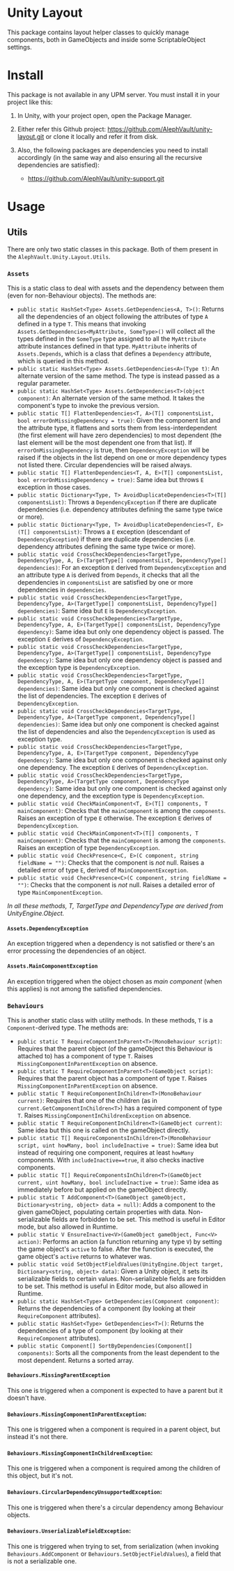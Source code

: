 # Unity Layout

This package contains layout helper classes to quickly manage components, both in GameObjects and inside some ScriptableObject settings.

# Install

This package is not available in any UPM server. You must install it in your project like this:

1. In Unity, with your project open, open the Package Manager.
2. Either refer this Github project: https://github.com/AlephVault/unity-layout.git or clone it locally and refer it from disk.
3. Also, the following packages are dependencies you need to install accordingly (in the same way and also ensuring all the recursive dependencies are satisfied):

     - https://github.com/AlephVault/unity-support.git

# Usage

## Utils

There are only two static classes in this package. Both of them present in the `AlephVault.Unity.Layout.Utils`.

### `Assets`

This is a static class to deal with assets and the dependency between them (even for non-Behaviour objects). The methods are:

- `public static HashSet<Type> Assets.GetDependencies<A, T>()`: Returns all the dependencies of an object following the attributes of type `A` defined in a type `T`. This means that invoking `Assets.GetDependencies<MyAttribute, SomeType>()` will collect all the types defined in the `SomeType` type assigned to all the `MyAttribute` attribute instances defined in that type. `MyAttribute` inherits of `Assets.Depends`, which is a class that defines a `Dependency` attribute, which is queried in this method.
- `public static HashSet<Type> Assets.GetDependencies<A>(Type t)`: An alternate version of the same method. The type is instead passed as a regular parameter.
- `public static HashSet<Type> Assets.GetDependencies<T>(object component)`:  An alternate version of the same method. It takes the component's type to invoke the previous version.
- `public static T[] FlattenDependencies<T, A>(T[] componentsList, bool errorOnMissingDependency = true)`: Given the component list and the attribute type, it flattens and sorts them from less-interdependent (the first element will have zero dependencies) to most dependent (the last element will be the most dependent one from that list). If `errorOnMissingDependency` is true, then `DependencyException` will be raised if the objects in the list depend on one or more dependency types not listed there. Circular dependencies will be raised always.
- `public static T[] FlattenDependencies<T, A, E>(T[] componentsList, bool errorOnMissingDependency = true)`: Same idea but throws `E` exception in those cases.
- `public static Dictionary<Type, T> AvoidDuplicateDependencies<T>(T[] componentsList)`: Throws a `DependencyException` if there are duplicate dependencies (i.e. dependency attributes defining the same type twice or more).
- `public static Dictionary<Type, T> AvoidDuplicateDependencies<T, E>(T[] componentsList)`: Throws a `E` exception (descendant of `DependencyException`) if there are duplicate dependencies (i.e. dependency attributes defining the same type twice or more).
- `public static void CrossCheckDependencies<TargetType, DependencyType, A, E>(TargetType[] componentsList, DependencyType[] dependencies)`: For an exception `E` derived from `DependencyException` and an attribute type `A` is derived from `Depends`, it checks that all the dependencies in `componentsList` are satisfied by one or more dependencies in `dependencies`.
- `public static void CrossCheckDependencies<TargetType, DependencyType, A>(TargetType[] componentsList, DependencyType[] dependencies)`: Same idea but `E` is `DependencyException`.
- `public static void CrossCheckDependencies<TargetType, DependencyType, A, E>(TargetType[] componentsList, DependencyType dependency)`: Same idea but only one dependency object is passed. The exception `E` derives of `DependencyException`.
- `public static void CrossCheckDependencies<TargetType, DependencyType, A>(TargetType[] componentsList, DependencyType dependency)`: Same idea but only one dependency object is passed and the exception type is `DependencyException`.
- `public static void CrossCheckDependencies<TargetType, DependencyType, A, E>(TargetType component, DependencyType[] dependencies)`: Same idea but only one component is checked against the list of dependencies. The exception `E` derives of `DependencyException`.
- `public static void CrossCheckDependencies<TargetType, DependencyType, A>(TargetType component, DependencyType[] dependencies)`: Same idea but only one component is checked against the list of dependencies and also the `DependencyException` is used as exception type.
- `public static void CrossCheckDependencies<TargetType, DependencyType, A, E>(TargetType component, DependencyType dependency)`:  Same idea but only one component is checked against only one dependency. The exception `E` derives of `DependencyException`.
- `public static void CrossCheckDependencies<TargetType, DependencyType, A>(TargetType component, DependencyType dependency)`: Same idea but only one component is checked against only one dependency, and the exception type is `DependencyException`.
- `public static void CheckMainComponent<T, E>(T[] components, T mainComponent)`: Checks that the `mainComponent` is among the `components`. Raises an exception of type `E` otherwise. The exception `E` derives of `DependencyException`.
- `public static void CheckMainComponent<T>(T[] components, T mainComponent)`: Checks that the `mainComponent` is among the `components`. Raises an exception of type `DependencyException`.
- `public static void CheckPresence<C, E>(C component, string fieldName = "")`: Checks that the component is _not_ null. Raises a detailed error of type `E`,  derived of `MainComponentException`.
- `public static void CheckPresence<C>(C component, string fieldName = "")`: Checks that the component is _not_ null. Raises a detailed error of type `MainComponentException`.

_In all these methods, T, TargetType and DependencyType are derived from UnityEngine.Object._

#### `Assets.DependencyException`

An exception triggered when a dependency is not satisfied or there's an error processing the dependencies of an object.

#### `Assets.MainComponentException`

An exception triggered when the object chosen as _main component_ (when this applies) is not among the satisfied dependencies.

### `Behaviours`

This is another static class with utility methods. In these methods, `T` is a `Component`-derived type. The methods are:

- `public static T RequireComponentInParent<T>(MonoBehaviour script)`: Requires that the parent object (of the gameObject this Behaviour is attached to) has a component of type `T`. Raises `MissingComponentInParentException` on absence.
- `public static T RequireComponentInParent<T>(GameObject script)`: Requires that the parent object has a component of type `T`. Raises `MissingComponentInParentException` on absence.
- `public static T RequireComponentInChildren<T>(MonoBehaviour current)`: Requires that one of the children (as in `current.GetComponentInChildren<T>`) has a required component of type `T`. Raises `MissingComponentInChildrenException` on absence.
- `public static T RequireComponentInChildren<T>(GameObject current)`: Same idea but this one is called on the gameObject directly.
- `public static T[] RequireComponentsInChildren<T>(MonoBehaviour script, uint howMany, bool includeInactive = true)`: Same idea but instead of requiring one component, requires at least `howMany` components. With `includeInactive==true`, it also checks inactive components.
- `public static T[] RequireComponentsInChildren<T>(GameObject current, uint howMany, bool includeInactive = true)`: Same idea as immediately before but applied on the gameObject directly.
- `public static T AddComponent<T>(GameObject gameObject, Dictionary<string, object> data = null)`: Adds a component to the given gameObject, populating certain properties with data. Non-serializable fields are forbidden to be set. This method is useful in Editor mode, but also allowed in Runtime.
- `public static V EnsureInactive<V>(GameObject gameObject, Func<V> action)`: Performs an action (a function returning any type `V`) by setting the game object's `active` to false. After the function is executed, the game object's `active` returns to whatever was.
- `public static void SetObjectFieldValues(UnityEngine.Object target, Dictionary<string, object> data)`: Given a Unity object, it sets its serializable fields to certain values. Non-serializeble fields are forbidden to be set. This method is useful in Editor mode, but also allowed in Runtime.
- `public static HashSet<Type> GetDependencies(Component component)`: Returns the dependencies of a component (by looking at their `RequireComponent` attributes).
- `public static HashSet<Type> GetDependencies<T>()`: Returns the dependencies of a type of component  (by looking at their `RequireComponent` attributes).
- `public static Component[] SortByDependencies(Component[] components)`: Sorts all the components from the least dependent to the most dependent. Returns a sorted array.

#### `Behaviours.MissingParentException`

This one is triggered when a component is expected to have a parent but it doesn't have.

#### `Behaviours.MissingComponentInParentException`:

This one is triggered when a component is required in a parent object, but instead it's not there.

#### `Behaviours.MissingComponentInChildrenException`:

This one is triggered when a component is required among the children of this object, but it's not.

#### `Behaviours.CircularDependencyUnsupportedException`:

This one is triggered when there's a circular dependency among Behaviour objects.

#### `Behaviours.UnserializableFieldException`:

This one is triggered when trying to set, from serialization (when invoking `Behaviours.AddComponent` or `Behaviours.SetObjectFieldValues`), a field that is not a serializable one.